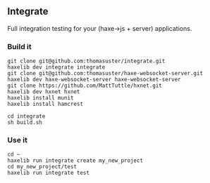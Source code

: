 ## Integrate
 
Full integration testing for your (haxe->js + server) applications.

### Build it

```
git clone git@github.com:thomasuster/integrate.git
haxelib dev integrate integrate
git clone git@github.com:thomasuster/haxe-websocket-server.git
haxelib dev haxe-websocket-server haxe-websocket-server
git clone https://github.com/MattTuttle/hxnet.git
haxelib dev hxnet hxnet
haxelib install munit
haxelib install hamcrest

cd integrate
sh build.sh
```

### Use it
```
cd ~
haxelib run integrate create my_new_project
cd my_new_project/test
haxelib run integrate test
```